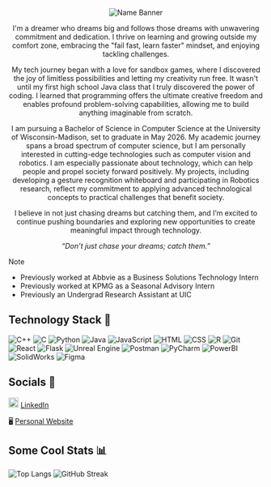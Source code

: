 <p align="center">
    <img src="landscape-city-ezgif.com-added-text.webp" alt="Name Banner">
</p>

<p align = "center">
I'm a dreamer who dreams big and follows those dreams with unwavering commitment and dedication. I thrive on learning and growing outside my comfort zone, embracing the "fail fast, learn faster" mindset, and enjoying tackling challenges.
</p>

<p align = "center">
My tech journey began with a love for sandbox games, where I discovered the joy of limitless possibilities and letting my creativity run free. It wasn't until my first high school Java class that I truly discovered the power of coding. I learned that programming offers the ultimate creative freedom and enables profound problem-solving capabilities, allowing me to build anything imaginable from scratch.
</p>

<p align = "center">
I am pursuing a Bachelor of Science in Computer Science at the University of Wisconsin-Madison, set to graduate in May 2026. My academic journey spans a broad spectrum of computer science, but I am personally interested in cutting-edge technologies such as computer vision and robotics. I am especially passionate about technology, which can help people and propel society forward positively. My projects, including developing a gesture recognition whiteboard and participating in Robotics research, reflect my commitment to applying advanced technological concepts to practical challenges that benefit society.
</p>

<p align = "center">
I believe in not just chasing dreams but catching them, and I’m excited to continue pushing boundaries and exploring new opportunities to create meaningful impact through technology.
</p>

<p align="center">
  <em>“Don’t just chase your dreams; catch them.”</em>
</p>

> [!NOTE]
> * Previously worked at Abbvie as a Business Solutions Technology Intern
> * Previously worked at KPMG as a Seasonal Advisory Intern
> * Previously an Undergrad Research Assistant at UIC

## Technology Stack 🤖
![C++](https://img.shields.io/badge/C++-00599C?style=for-the-badge&logo=cplusplus&logoColor=white)
![C](https://img.shields.io/badge/C-00599C?style=for-the-badge&logo=c&logoColor=white)
![Python](https://img.shields.io/badge/Python-3776AB?style=for-the-badge&logo=python&logoColor=white)
![Java](https://img.shields.io/badge/Java-007396?style=for-the-badge&logo=java&logoColor=white)
![JavaScript](https://img.shields.io/badge/JavaScript-F7DF1E?style=for-the-badge&logo=javascript&logoColor=black)
![HTML](https://img.shields.io/badge/HTML5-E34F26?style=for-the-badge&logo=html5&logoColor=white)
![CSS](https://img.shields.io/badge/CSS3-1572B6?style=for-the-badge&logo=css3&logoColor=white)
![R](https://img.shields.io/badge/R-276DC3?style=for-the-badge&logo=r&logoColor=white)
![Git](https://img.shields.io/badge/Git-F05032?style=for-the-badge&logo=git&logoColor=white)
![React](https://img.shields.io/badge/React-20232A?style=for-the-badge&logo=react&logoColor=61DAFB)
![Flask](https://img.shields.io/badge/Flask-000000?style=for-the-badge&logo=flask&logoColor=white)
![Unreal Engine](https://img.shields.io/badge/Unreal_Engine-0E1128?style=for-the-badge&logo=unreal-engine&logoColor=white)
![Postman](https://img.shields.io/badge/Postman-FF6C37?style=for-the-badge&logo=postman&logoColor=white)
![PyCharm](https://img.shields.io/badge/PyCharm-000000?style=for-the-badge&logo=pycharm&logoColor=white)
![PowerBI](https://img.shields.io/badge/PowerBI-F2C811?style=for-the-badge&logo=powerbi&logoColor=black)
![SolidWorks](https://img.shields.io/badge/SolidWorks-EF3939?style=for-the-badge&logo=solidworks&logoColor=white)
![Figma](https://img.shields.io/badge/Figma-F24E1E?style=for-the-badge&logo=figma&logoColor=white)

## Socials 🔗

<img src="https://cdn-icons-png.flaticon.com/512/174/174857.png" alt="LinkedIn Profile" width="20" height="20"> [LinkedIn](https://www.linkedin.com/in/erika-sy/)

🖥️ [Personal Website](https://nullptrerikas.github.io/)


## Some Cool Stats 📊

![Top Langs](https://github-readme-stats.vercel.app/api/top-langs/?username=nullPtrErikaS&size_weight=0.5&count_weight=0.5&theme=tokyonight&layout=donut&hide=css,HTML) ![GitHub Streak](http://github-readme-streak-stats.herokuapp.com?user=nullPtrErikaS&theme=tokyonight&date_format=M%20j%5B%2C%20Y%5D)

<!--
**nullPtrErikaS/nullPtrErikaS** is a ✨ _special_ ✨ repository because its `README.md` (this file) appears on your GitHub profile.

Here are some ideas to get you started:

- 🔭 I’m currently working on ...
- 🌱 I’m currently learning ...
- 👯 I’m looking to collaborate on ...
- 🤔 I’m looking for help with ...
- 💬 Ask me about ...
- 📫 How to reach me: ...
- 😄 Pronouns: ...
- ⚡ Fun fact: ...
-->
